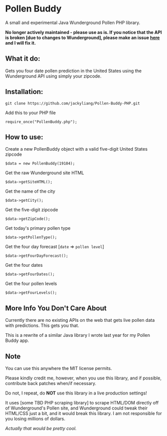 # Pollen Buddy

A small and experimental Java Wunderground Pollen PHP library. 

**No longer actively maintained - please use as is. If you notice that
the API is broken [due to changes to Wunderground], please make an issue
[here](https://github.com/jackyliang/Pollen-Buddy-PHP/issues) and I
will fix it.** 

## What it do:

Gets you four date pollen prediction in the United States using the Wunderground API using simply your zipcode.

## Installation:

`git clone https://github.com/jackyliang/Pollen-Buddy-PHP.git`

Add this to your PHP file

`require_once("PollenBuddy.php");`

## How to use:

Create a new PollenBuddy object with a valid five-digit United States zipcode

`$data = new PollenBuddy(19104);`

Get the raw Wunderground site HTML

`$data->getSiteHTML();`

Get the name of the city

`$data->getCity();`

Get the five-digit zipcode

`$data->getZipCode();`

Get today's primary pollen type

`$data->getPollenType();`

Get the four day forecast [`date` => `pollen level`]

`$data->getFourDayForecast();`

Get the four dates

`$data->getFourDates();`

Get the four pollen levels

`$data->getFourLevels();`

## More Info You Don't Care About

Currently there are no existing APIs on the web that gets live pollen data with predictions. This gets you that.

This is a rewrite of a similar Java library I wrote last year for my Pollen Buddy app. 

## Note

You can use this anywhere the MIT license permits.

Please kindly credit me, however, when you use this library, and if possible, contribute back patches when/if necessary.

Do not, I repeat, do **NOT** use this library in a live production settings!

It uses [some TBD PHP scraping library] to scrape HTML/DOM directly off of Wunderground's Pollen site, and Wunderground could tweak their HTML/CSS just a bit, and it would break this library. I am not responsible for you losing millions of dollars.

*Actually that would be pretty cool.*
